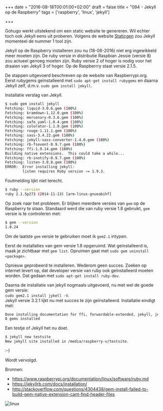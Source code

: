 +++
date = "2016-08-18T00:01:00+02:00"
draft = false
title = "094 - Jekyll op de Raspberry"
tags = ['raspberry', 'linux', 'jekyll']

+++


Gohugo werkt uitstekend om een static website te genereren. Wil echter toch ook
Jekyll eens uit proberen. Volgens de website
[Staticgen](https://www.staticgen.com/) zou Jekyll momenteel de nummer 1 tool
zijn.

Jekyll op de Raspberry installeren zou nu (18-08-2016) niet erg
ingewikkeld meer moeten zijn. De ruby versie in distributie Raspbian Jessie
(versie 8) zou actueel genoeg moeten zijn. Ruby versie 2 of hoger is nodig voor
het draaien van Jekyll 3 of hoger. Op de Raspberrry staat versie 2.1.5.

De stappen uitgevoerd beschreven op de website van Raspberrypi.org. Eerst
rubygems geïnstalleerd met `sudo apt-get install rubygems` en daarna Jekyll
zelf, d.m.v. `sudo gem install jekyll`.

Installatie verslag van Jekyll.
```bash
$ sudo gem install jekyll
Fetching: liquid-3.0.6.gem (100%)
Fetching: kramdown-1.12.0.gem (100%)
Fetching: mercenary-0.3.6.gem (100%)
Fetching: safe_yaml-1.0.4.gem (100%)
Fetching: colorator-1.1.0.gem (100%)
Fetching: rouge-1.11.1.gem (100%)
Fetching: sass-3.4.22.gem (100%)
Fetching: jekyll-sass-converter-1.4.0.gem (100%)
Fetching: rb-fsevent-0.9.7.gem (100%)
Fetching: ffi-1.9.14.gem (100%)
Building native extensions.  This could take a while...
Fetching: rb-inotify-0.9.7.gem (100%)
Fetching: listen-3.0.8.gem (100%)
ERROR:  Error installing jekyll:
        listen requires Ruby version >= 1.9.3.
```

Foutmelding lijkt niet terecht.
```bash
$ ruby --version
ruby 2.1.5p273 (2014-11-13) [arm-linux-gnueabihf]
```

Op zoek naar het probleem. Er blijken meerdere versies van
`gem` op de Raspberry te staan. Standaard werd die van ruby versie 1.8 gebruikt,
`gem` versie is te controleren met:
```bash
$ gem --version
1.8.24
```
Om de laatste `gem` versie te gebruiken moet ik `gem2.1` intypen.

Eerst de installaties van gem versie 1.8 opgeruimd. Wat geïnstalleerd is, maak je
zichtbaar met `gem list`. Opruimen gaat met `sudo gem uninstall <package>`.

Opnieuw geprobeerd te installeren. Wederom geen succes. Zoeken op internet
levert op, dat developer versie van ruby ook geïnstalleerd moeten worden. Dat
gedaan met `sudo apt-get install ruby-dev`.

Daarna de installatie van jekyll nogmaals uitgevoerd, nu met wel de goede gem
versie:  
`sudo gem2.1 install jykell -V`.   
Jekyll versie 3.2.1 lijkt nu met succes te zijn geïnstalleerd. Installatie
eindigt met:
```bash
Done installing documentation for ffi, forwardable-extended, jekyll, jekyll-watch, listen, pathutil, rb-fsevent, rb-inotify after 64 seconds
8 gems installed
```

Een testje of Jekyll het nu doet.
```bash
$ jekyll new testsite
New jekyll site installed in /media/raspberry-v/testsite.
```
 :-)


Wordt vervolgd.


Bronnen:

* https://www.raspberrypi.org/documentation/linux/software/ruby.md
* https://jekyllrb.com/docs/installation/
* http://stackoverflow.com/questions/4304438/gem-install-failed-to-build-gem-native-extension-cant-find-header-files

![linux](/img/logo_linux.jpg)

